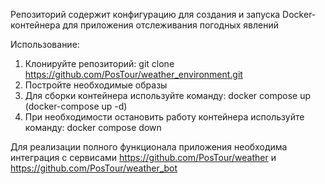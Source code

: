 Репозиторий содержит конфигурацию для создания и запуска Docker-контейнера для приложения отслеживания погодных явлений

Использование:

1. Клонируйте репозиторий: git clone https://github.com/PosTour/weather_environment.git
2. Постройте необходимые образы
3. Для сборки контейнера используйте команду: docker compose up (docker-compose up -d)
4. При необходимости остановить работу контейнера используйте команду: docker compose down

Для реализации полного функционала приложения необходима интеграция с сервисами https://github.com/PosTour/weather и https://github.com/PosTour/weather_bot